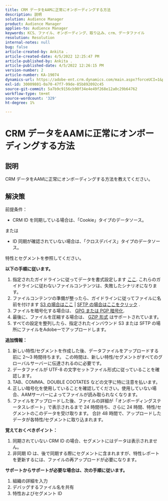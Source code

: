 ```yaml
---
title: CRM データをAAMに正常にオンボーディングする方法
description: 説明
solution: Audience Manager
product: Audience Manager
applies-to: Audience Manager
keywords: KCS、ファイル、オンボーディング、取り込み、crm、データファイル
resolution: Resolution
internal-notes: null
bug: false
article-created-by: Ankita .
article-created-date: 4/5/2022 12:25:47 PM
article-published-by: Ankita .
article-published-date: 4/5/2022 12:26:15 PM
version-number: 2
article-number: KA-19074
dynamics-url: https://adobe-ent.crm.dynamics.com/main.aspx?forceUCI=1&pagetype=entityrecord&etn=knowledgearticle&id=3464e380-dbb4-ec11-983f-000d3a5d0e57
exl-id: 30009801-0a70-47f7-99de-85b892092c45
source-git-commit: 5a7b9c9156cb90f34e4e49f268e12a0c29b64762
workflow-type: tm+mt
source-wordcount: '329'
ht-degree: 1%

---
```


# CRM データをAAMに正常にオンボーディングする方法

## 説明

CRM データをAAMに正常にオンボーディングする方法を教えてください。

## 解決策


前提条件：

- CRM ID を同期している場合は、「Cookie」タイプのデータソース。

または

- ID 同期が確認されていない場合は、「クロスデバイス」タイプのデータソース。



特性とセグメントを参照してください。


<b>以下の手順に従います。</b>

1. 指定されたガイドラインに従ってデータを書式設定します [ここ](https://experienceleague.adobe.com/docs/audience-manager/user-guide/implementation-integration-guides/sending-audience-data/batch-data-transfer-process/inbound-file-contents.html?lang=en). これらのガイドラインに従わないファイルコンテンツは、失敗したシナリオになります。
2. ファイルコンテンツの準備が整ったら、ガイドラインに従ってファイルに名前を付けます [S3 の場合はここ](https://experienceleague.adobe.com/docs/audience-manager/user-guide/implementation-integration-guides/sending-audience-data/batch-data-transfer-process/inbound-s3-filenames.html?lang=en) | [SFTP の場合はここをクリック](https://experienceleague.adobe.com/docs/audience-manager/user-guide/implementation-integration-guides/sending-audience-data/batch-data-transfer-process/inbound-ftp-filenames.html?lang=en) .
3. ファイルを暗号化する場合は、 [GPG または PGP 暗号化](https://experienceleague.adobe.com/docs/audience-manager/user-guide/implementation-integration-guides/sending-audience-data/batch-data-transfer-process/inbound-file-encryption.html?lang=en).
4. 最後に、ファイルを圧縮する場合は、 [GZIP 形式](https://experienceleague.adobe.com/docs/audience-manager/user-guide/implementation-integration-guides/sending-audience-data/batch-data-transfer-process/inbound-file-compression.html?lang=en) はサポートされています。
5. すべての設定を整列したら、指定されたインバウンド S3 または SFTP の場所にファイルをAdobeーでアップロードします。


<b>追加情報：</b>

1. 新しい特性/セグメントを作成した後、データファイルをアップロードする前に 2～3 時間待ちます。 この時間は、新しい特性/セグメントがすべてのグローバルサーバーに伝達されるのに必要です。
2. データファイルが UTF-8 の文字セットファイル形式に従っていることを確認します。
3. TAB、COMMA、DOUBLE COOTATES などの文字に特に注意を払います。
4. 正しい暗号化を使用していることを確認してください。使用していない場合、AAMサーバーによってファイルが読み取られなくなります。
5. ファイルをアップロードした後、ファイルの詳細が「オンボーディングステータスレポート」で表示されるまで 24 時間待ち、さらに 24 時間、特性/セグメントのこのデータを受け取ります。 合計 48 時間で、アップロードしたデータが各特性/セグメントに取り込まれます。


<b>覚えておくべきポイント：</b>

1. 同期されていない CRM ID の場合、セグメントにはデータは表示されません。
2. 非同期 ID は、後で同期する際にセグメントに含まれますが、特性レポートを更新するには、ファイルの再アップロードが必要になります。


<b>サポートからサポートが必要な場合は、次の手順に従います。</b>

1. 組織の詳細を入力
2. デバッグするファイル名を共有
3. 特性およびセグメント ID
